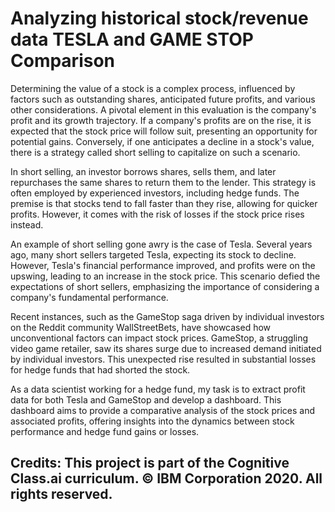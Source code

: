 # Analyzing historical stock/revenue data TESLA and GAME STOP Comparison
Determining the value of a stock is a complex process, influenced by factors such as outstanding shares, anticipated future profits, and various other considerations. A pivotal element in this evaluation is the company's profit and its growth trajectory. If a company's profits are on the rise, it is expected that the stock price will follow suit, presenting an opportunity for potential gains. Conversely, if one anticipates a decline in a stock's value, there is a strategy called short selling to capitalize on such a scenario.

In short selling, an investor borrows shares, sells them, and later repurchases the same shares to return them to the lender. This strategy is often employed by experienced investors, including hedge funds. The premise is that stocks tend to fall faster than they rise, allowing for quicker profits. However, it comes with the risk of losses if the stock price rises instead.

An example of short selling gone awry is the case of Tesla. Several years ago, many short sellers targeted Tesla, expecting its stock to decline. However, Tesla's financial performance improved, and profits were on the upswing, leading to an increase in the stock price. This scenario defied the expectations of short sellers, emphasizing the importance of considering a company's fundamental performance.

Recent instances, such as the GameStop saga driven by individual investors on the Reddit community WallStreetBets, have showcased how unconventional factors can impact stock prices. GameStop, a struggling video game retailer, saw its shares surge due to increased demand initiated by individual investors. This unexpected rise resulted in substantial losses for hedge funds that had shorted the stock.

As a data scientist working for a hedge fund, my task is to extract profit data for both Tesla and GameStop and develop a dashboard. This dashboard aims to provide a comparative analysis of the stock prices and associated profits, offering insights into the dynamics between stock performance and hedge fund gains or losses.

## Credits: This project is part of the Cognitive Class.ai curriculum. © IBM Corporation 2020. All rights reserved.
